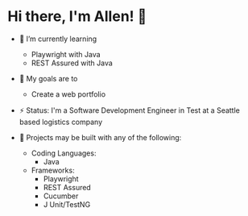 # Hi there, I'm Allen! 👋

<!--
**allenalmario/allenalmario** is a ✨ _special_ ✨ repository because its `README.md` (this file) appears on your GitHub profile.

Here are some ideas to get you started:

- 🔭 I’m currently working on ...
- 🌱 I’m currently learning ...
- 👯 I’m looking to collaborate on ...
- 🤔 I’m looking for help with ...
- 💬 Ask me about ...
- 📫 How to reach me: ...
- 😄 Pronouns: ...
- ⚡ Fun fact: ...
-->

- 🌱 I’m currently learning
  - Playwright with Java
  - REST Assured with Java

- 🎯 My goals are to
  - Create a web portfolio

- ⚡ Status: I'm a Software Development Engineer in Test at a Seattle based logistics company
- 💬 Projects may be built with any of the following:
  - Coding Languages:
    - Java
  - Frameworks:
    - Playwright
    - REST Assured
    - Cucumber
    - J Unit/TestNG
